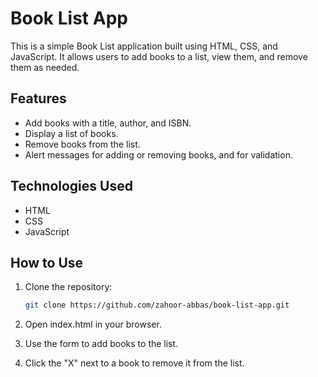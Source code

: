 # Book List App

This is a simple Book List application built using HTML, CSS, and JavaScript. It allows users to add books to a list, view them, and remove them as needed.


## Features

- Add books with a title, author, and ISBN.
- Display a list of books.
- Remove books from the list.
- Alert messages for adding or removing books, and for validation.

## Technologies Used

- HTML
- CSS
- JavaScript

## How to Use

1. Clone the repository:
   ```bash
   git clone https://github.com/zahoor-abbas/book-list-app.git

2. Open index.html in your browser.

3. Use the form to add books to the list.

4. Click the "X" next to a book to remove it from the list.



